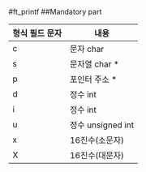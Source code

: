 #ft_printf
##Mandatory part

|형식 필드 문자|내용|
|----------|---|
|c|문자 char|
|s|문자열 char *|
|p|포인터 주소 *|
|d|정수 int|
|i|정수 int|
|u|정수 unsigned int|
|x|16진수(소문자)|
|X|16진수(대문자)|
